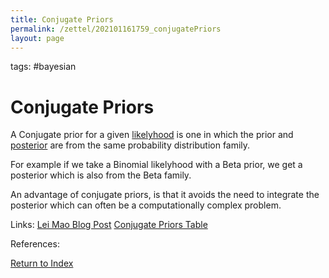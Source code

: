 ```yaml
---
title: Conjugate Priors
permalink: /zettel/202101161759_conjugatePriors
layout: page
---
```

tags: #bayesian

# Conjugate Priors

A Conjugate prior for a given [likelyhood](202101091603_probabilityLikelyhood) is one in which the prior and [posterior](202101161711_bayesianInference) 
are from the same probability distribution family. 

For example if we take a Binomial likelyhood with a Beta prior, we get a posterior which is also from the Beta family.

An advantage of conjugate priors, is that it avoids the need to integrate the posterior which can often be a computationally complex problem. 

Links: [Lei Mao Blog Post](https://leimao.github.io/blog/Conjugate-Priors/) [Conjugate Priors Table](https://en.wikipedia.org/wiki/Conjugate_prior#Table_of_conjugate_distributions)

References: 

[Return to Index](index)